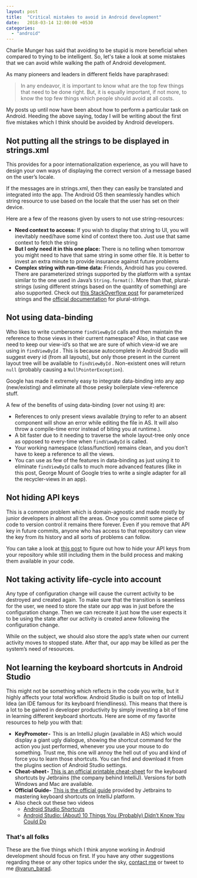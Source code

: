 ```yaml
---
layout: post
title:  "Critical mistakes to avoid in Android development"
date:   2018-03-14 12:00:00 +0530
categories: 
  - "android"
---
```

Charlie Munger has said that avoiding to be stupid is more beneficial when compared to trying to be intelligent.
So, let's take a look at some mistakes that we can avoid while walking the path of Android development.

<!-- end excerpt -->

As many pioneers and leaders in different fields have paraphrased:

> In any endeavor, it is important to know what are the top few things that need to be done right. But, it is equally important, if not more, to know the top few things which people should avoid at all costs.

My posts up until now have been about how to perform a particular task on Android. Heeding the above saying, today I will be writing about the first five mistakes which I think should be avoided by Android developers.

## Not putting all the strings to be displayed in strings.xml

This provides for a poor internationalization experience, as you will have to design your own ways of displaying the correct version of a message based on the user’s locale.

If the messages are in strings.xml, then they can easily be translated and integrated into the app. The Android OS then seamlessly handles which string resource to use based on the locale that the user has set on their device.

Here are a few of the reasons given by users to not use string-resources:

- **Need context to access:** If you wish to display that string to UI, you will inevitably need/have some kind of context there too. Just use that same context to fetch the string
- **But I only need it in this one place:** There is no telling when tomorrow you might need to have that same string in some other file. It is better to invest an extra minute to provide insurance against future problems
- **Complex string with run-time data:** Friends, Android has you covered. There are parameterized strings supported by the platform with a syntax similar to the one used in Java’s `String.format()`. More than that, plural-strings (using different strings based on the quantity of something) are also supported. Check out [this StackOverflow post](https://stackoverflow.com/questions/2397613/are-parameters-in-strings-xml-possible "Parameterized Strings") for parameterized strings and the [official documentation](https://developer.android.com/guide/topics/resources/string-resource.html "Plural Strings") for plural-strings.

## Not using data-binding

Who likes to write cumbersome `findViewById` calls and then maintain the reference to those views in their current namespace? Also, in that case we need to keep our view-id’s so that we are sure of which view-id we are using in `findViewById` . This is because autocomplete in Android Studio will suggest every id (from all layouts), but only those present in the current layout tree will be available to `findViewById` . Non-existent ones will return `null` (probably causing a `NullPointerException`).

Google has made it extremely easy to integrate data-binding into any app (new/existing) and eliminate all those pesky boilerplate view-reference stuff.

A few of the benefits of using data-binding (over not using it) are:

- References to only present views available (trying to refer to an absent component will show an error while editing the file in AS. It will also throw a compile-time error instead of biting you at runtime.).
- A bit faster due to it needing to traverse the whole layout-tree only once as opposed to every-time when `findViewById` is called.
- Your working namespace (class/function) remains clean, and you don’t have to keep a reference to all the views.
- You can use as few of the features in data-binding as just using it to eliminate `findViewById` calls to much more advanced features (like in this post, George Mount of Google tries to write a single adapter for all the recycler-views in an app).

## Not hiding API keys

This is a common problem which is domain-agnostic and made mostly by junior developers in almost all the areas. Once you commit some piece of code to version control it remains there forever. Even if you remove that API key in future commits, anyone who has access to that repository can view the key from its history and all sorts of problems can follow.

You can take a look at [this post][post-hiding-api-key] to figure out how to hide your API keys from your repository while still including them in the build process and making them available in your code.

## Not taking activity life-cycle into account

Any type of configuration change will cause the current activity to be destroyed and created again. To make sure that the transition is seamless for the user, we need to store the state our app was in just before the configuration change. Then we can recreate it just how the user expects it to be using the state after our activity is created anew following the configuration change.

While on the subject, we should also store the app’s state when our current activity moves to stopped state. After that, our app may be killed as per the system’s need of resources.

## Not learning the keyboard shortcuts in Android Studio

This might not be something which reflects in the code you write, but it highly affects your total workflow. Android Studio is built on top of IntelliJ Idea (an IDE famous for its keyboard friendliness). This means that there is a lot to be gained in developer productivity by simply investing a bit of time in learning different keyboard shortcuts. Here are some of my favorite resources to help you with that:

- **KeyPromoter -**  This is an IntelliJ plugin (available in AS) which would display a giant ugly dialogue, showing the shortcut command for the action you just performed, whenever you use your mouse to do something. Trust me, this one will annoy the hell out of you and kind of force you to learn those shortcuts. You can find and download it from the plugins section of Android Studio settings.
- **Cheat-sheet -** [This is an official printable cheat-sheet][jetbrains-shortcuts-cheat-sheet] for the keyboard shortcuts by Jetbrains (the company behind IntelliJ). Versions for both Windows and Mac are available.
- **Official Guide-**  [This is the official guide][jetbrains-shortcuts-documentation] provided by Jetbrains to mastering keyboard shortcuts on IntelliJ platform.
- Also check out these two videos
    - [Android Studio Shortcuts][video-android-shortcuts]
    - [Android Studio: (About) 10 Things You (Probably) Didn’t Know You Could Do][video-android-studio-10-things]

### That's all folks

These are the five things which I think anyone working in Android development should focus on first. If you have any other suggestions regarding these or any other topics under the sky, [contact me][varun-contact] or tweet to me [@varun_barad][varun-twitter].

[varun-contact]: https://varunbarad.com/contact
[varun-twitter]: https://twitter.com/varun_barad
[post-hiding-api-key]: https://varunbarad.com/android/2018/02/01/hiding-api-keys-from-your-android-repository.html
[jetbrains-shortcuts-cheat-sheet]: https://resources.jetbrains.com/storage/products/intellij-idea/docs/IntelliJIDEA_ReferenceCard.pdf
[jetbrains-shortcuts-documentation]: https://www.jetbrains.com/help/idea/mastering-intellij-idea-keyboard-shortcuts.html
[video-android-shortcuts]: https://www.youtube.com/watch?v=hdrAlhRI5vM
[video-android-studio-10-things]: https://www.youtube.com/watch?v=eOV2owswDkE
